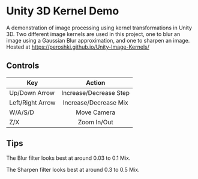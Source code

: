 # Unity 3D Kernel Demo

A demonstration of image processing using kernel transformations in Unity 3D. Two different image kernels are used in this project, one to blur an image using a Gaussian Blur approximation, and one to sharpen an image. Hosted at https://peroshki.github.io/Unity-Image-Kernels/

## Controls
| Key        | Action           |
| ------------- |:-------------:|
| Up/Down Arrow      | Increase/Decrease Step |
| Left/Right Arrow      | Increase/Decrease Mix      |
| W/A/S/D | Move Camera     |
| Z/X      | Zoom In/Out |

## Tips
The Blur filter looks best at around 0.03 to 0.1 Mix.

The Sharpen filter looks best at around 0.3 to 0.5 Mix.

